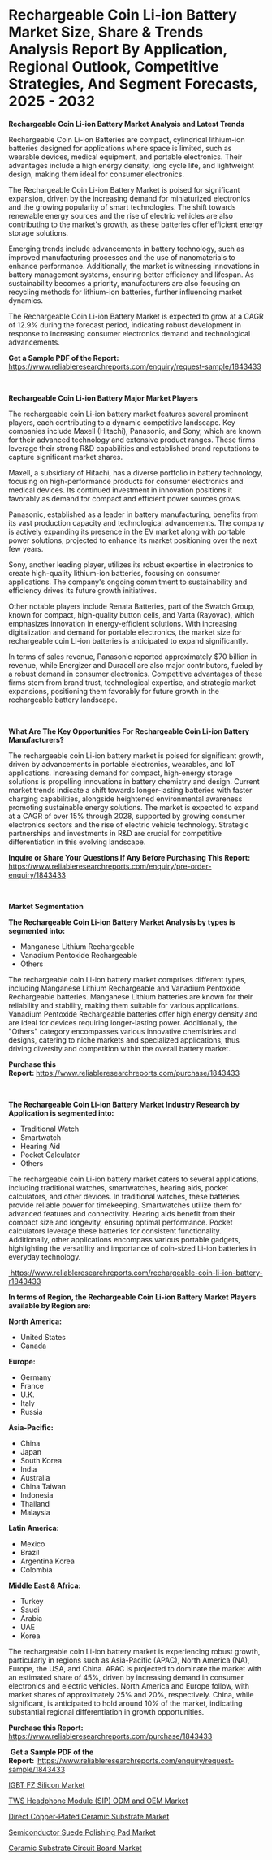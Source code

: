 <p><h1>Rechargeable Coin Li-ion Battery Market Size, Share & Trends Analysis Report By Application, Regional Outlook, Competitive Strategies, And Segment Forecasts, 2025 - 2032</h1></p><p><strong>Rechargeable Coin Li-ion Battery Market Analysis and Latest Trends</strong></p>
<p><p>Rechargeable Coin Li-ion Batteries are compact, cylindrical lithium-ion batteries designed for applications where space is limited, such as wearable devices, medical equipment, and portable electronics. Their advantages include a high energy density, long cycle life, and lightweight design, making them ideal for consumer electronics.</p><p>The Rechargeable Coin Li-ion Battery Market is poised for significant expansion, driven by the increasing demand for miniaturized electronics and the growing popularity of smart technologies. The shift towards renewable energy sources and the rise of electric vehicles are also contributing to the market's growth, as these batteries offer efficient energy storage solutions.</p><p>Emerging trends include advancements in battery technology, such as improved manufacturing processes and the use of nanomaterials to enhance performance. Additionally, the market is witnessing innovations in battery management systems, ensuring better efficiency and lifespan. As sustainability becomes a priority, manufacturers are also focusing on recycling methods for lithium-ion batteries, further influencing market dynamics.</p><p>The Rechargeable Coin Li-ion Battery Market is expected to grow at a CAGR of 12.9% during the forecast period, indicating robust development in response to increasing consumer electronics demand and technological advancements.</p></p>
<p><strong>Get a Sample PDF of the Report:&nbsp;</strong> <a href="https://www.reliableresearchreports.com/enquiry/request-sample/1843433?utm_campaign=37&utm_medium=2&utm_source=Github&utm_content=ia&utm_term=06042025&utm_id=rechargeable-coin-li-ion-battery">https://www.reliableresearchreports.com/enquiry/request-sample/1843433</a></p>
<p>&nbsp;</p>
<p><strong>Rechargeable Coin Li-ion Battery Major Market Players</strong></p>
<p><p>The rechargeable coin Li-ion battery market features several prominent players, each contributing to a dynamic competitive landscape. Key companies include Maxell (Hitachi), Panasonic, and Sony, which are known for their advanced technology and extensive product ranges. These firms leverage their strong R&D capabilities and established brand reputations to capture significant market shares.</p><p>Maxell, a subsidiary of Hitachi, has a diverse portfolio in battery technology, focusing on high-performance products for consumer electronics and medical devices. Its continued investment in innovation positions it favorably as demand for compact and efficient power sources grows.</p><p>Panasonic, established as a leader in battery manufacturing, benefits from its vast production capacity and technological advancements. The company is actively expanding its presence in the EV market along with portable power solutions, projected to enhance its market positioning over the next few years.</p><p>Sony, another leading player, utilizes its robust expertise in electronics to create high-quality lithium-ion batteries, focusing on consumer applications. The company's ongoing commitment to sustainability and efficiency drives its future growth initiatives.</p><p>Other notable players include Renata Batteries, part of the Swatch Group, known for compact, high-quality button cells, and Varta (Rayovac), which emphasizes innovation in energy-efficient solutions. With increasing digitalization and demand for portable electronics, the market size for rechargeable coin Li-ion batteries is anticipated to expand significantly.</p><p>In terms of sales revenue, Panasonic reported approximately $70 billion in revenue, while Energizer and Duracell are also major contributors, fueled by a robust demand in consumer electronics. Competitive advantages of these firms stem from brand trust, technological expertise, and strategic market expansions, positioning them favorably for future growth in the rechargeable battery landscape.</p></p>
<p>&nbsp;</p>
<p><strong>What Are The Key Opportunities For Rechargeable Coin Li-ion Battery Manufacturers?</strong></p>
<p><p>The rechargeable coin Li-ion battery market is poised for significant growth, driven by advancements in portable electronics, wearables, and IoT applications. Increasing demand for compact, high-energy storage solutions is propelling innovations in battery chemistry and design. Current market trends indicate a shift towards longer-lasting batteries with faster charging capabilities, alongside heightened environmental awareness promoting sustainable energy solutions. The market is expected to expand at a CAGR of over 15% through 2028, supported by growing consumer electronics sectors and the rise of electric vehicle technology. Strategic partnerships and investments in R&D are crucial for competitive differentiation in this evolving landscape.</p></p>
<p><strong>Inquire or Share Your Questions If Any Before Purchasing This Report:</strong> <a href="https://www.reliableresearchreports.com/enquiry/pre-order-enquiry/1843433?utm_campaign=37&utm_medium=2&utm_source=Github&utm_content=ia&utm_term=06042025&utm_id=rechargeable-coin-li-ion-battery">https://www.reliableresearchreports.com/enquiry/pre-order-enquiry/1843433</a></p>
<p>&nbsp;</p>
<p><strong>Market Segmentation</strong></p>
<p><strong>The Rechargeable Coin Li-ion Battery Market Analysis by types is segmented into:</strong></p>
<p><ul><li>Manganese Lithium Rechargeable</li><li>Vanadium Pentoxide Rechargeable</li><li>Others</li></ul></p>
<p><p>The rechargeable coin Li-ion battery market comprises different types, including Manganese Lithium Rechargeable and Vanadium Pentoxide Rechargeable batteries. Manganese Lithium batteries are known for their reliability and stability, making them suitable for various applications. Vanadium Pentoxide Rechargeable batteries offer high energy density and are ideal for devices requiring longer-lasting power. Additionally, the "Others" category encompasses various innovative chemistries and designs, catering to niche markets and specialized applications, thus driving diversity and competition within the overall battery market.</p></p>
<p><strong>Purchase this Report:&nbsp;</strong><a href="https://www.reliableresearchreports.com/purchase/1843433?utm_campaign=37&utm_medium=2&utm_source=Github&utm_content=ia&utm_term=06042025&utm_id=rechargeable-coin-li-ion-battery">https://www.reliableresearchreports.com/purchase/1843433</a></p>
<p>&nbsp;</p>
<p><strong>The Rechargeable Coin Li-ion Battery Market Industry Research by Application is segmented into:</strong></p>
<p><ul><li>Traditional Watch</li><li>Smartwatch</li><li>Hearing Aid</li><li>Pocket Calculator</li><li>Others</li></ul></p>
<p><p>The rechargeable coin Li-ion battery market caters to several applications, including traditional watches, smartwatches, hearing aids, pocket calculators, and other devices. In traditional watches, these batteries provide reliable power for timekeeping. Smartwatches utilize them for advanced features and connectivity. Hearing aids benefit from their compact size and longevity, ensuring optimal performance. Pocket calculators leverage these batteries for consistent functionality. Additionally, other applications encompass various portable gadgets, highlighting the versatility and importance of coin-sized Li-ion batteries in everyday technology.</p></p>
<p><a href="https://www.reliableresearchreports.com/rechargeable-coin-li-ion-battery-r1843433?utm_campaign=37&utm_medium=2&utm_source=Github&utm_content=ia&utm_term=06042025&utm_id=rechargeable-coin-li-ion-battery">&nbsp;https://www.reliableresearchreports.com/rechargeable-coin-li-ion-battery-r1843433</a></p>
<p><strong>In terms of Region, the Rechargeable Coin Li-ion Battery Market Players available by Region are:</strong></p>
<p>
    <p> <strong> North America: </strong>
        <ul>
            <li>United States</li>
            <li>Canada</li>
        </ul>
        </p> 
    <p> <strong> Europe: </strong>
        <ul>
            <li>Germany</li>
            <li>France</li>
            <li>U.K.</li>
            <li>Italy</li>
            <li>Russia</li>
        </ul>
        </p> 
    <p> <strong> Asia-Pacific: </strong>
        <ul>
            <li>China</li>
            <li>Japan</li>
            <li>South Korea</li>
            <li>India</li>
            <li>Australia</li>
            <li>China Taiwan</li>
            <li>Indonesia</li>
            <li>Thailand</li>
            <li>Malaysia</li>
        </ul>
        </p> 
    <p> <strong> Latin America: </strong>
        <ul>
            <li>Mexico</li>
            <li>Brazil</li>
            <li>Argentina Korea</li>
            <li>Colombia</li>
        </ul>
        </p> 
    <p> <strong> Middle East & Africa: </strong>
        <ul>
            <li>Turkey</li>
            <li>Saudi</li>
            <li>Arabia</li>
            <li>UAE</li>
            <li>Korea</li>
        </ul>
    </p>
    </p>
<p><p>The rechargeable coin Li-ion battery market is experiencing robust growth, particularly in regions such as Asia-Pacific (APAC), North America (NA), Europe, the USA, and China. APAC is projected to dominate the market with an estimated share of 45%, driven by increasing demand in consumer electronics and electric vehicles. North America and Europe follow, with market shares of approximately 25% and 20%, respectively. China, while significant, is anticipated to hold around 10% of the market, indicating substantial regional differentiation in growth opportunities.</p></p>
<p><strong>Purchase this Report: </strong><a href="https://www.reliableresearchreports.com/purchase/1843433?utm_campaign=37&utm_medium=2&utm_source=Github&utm_content=ia&utm_term=06042025&utm_id=rechargeable-coin-li-ion-battery">https://www.reliableresearchreports.com/purchase/1843433</a></p>
<p>&nbsp;<strong>Get a Sample PDF of the Report:&nbsp;&nbsp;</strong><a href="https://www.reliableresearchreports.com/enquiry/request-sample/1843433?utm_campaign=37&utm_medium=2&utm_source=Github&utm_content=ia&utm_term=06042025&utm_id=rechargeable-coin-li-ion-battery">https://www.reliableresearchreports.com/enquiry/request-sample/1843433</a></p>
<p><strong></strong></p>
<p><p><a href="https://github.com/sekohlorik/Market-Research-Report-List-1/blob/main/igbt-fz-silicon-market.md?utm_campaign=37&utm_medium=2&utm_source=Github&utm_content=ia&utm_term=06042025&utm_id=rechargeable-coin-li-ion-battery">IGBT FZ Silicon Market</a></p><p><a href="https://github.com/brabolyrah3h/Market-Research-Report-List-1/blob/main/tws-headphone-module-sip-odm-and-oem-market.md?utm_campaign=37&utm_medium=2&utm_source=Github&utm_content=ia&utm_term=06042025&utm_id=rechargeable-coin-li-ion-battery">TWS Headphone Module (SIP) ODM and OEM Market</a></p><p><a href="https://github.com/kimomeifbnu26/Market-Research-Report-List-1/blob/main/direct-copper-plated-ceramic-substrate-market.md?utm_campaign=37&utm_medium=2&utm_source=Github&utm_content=ia&utm_term=06042025&utm_id=rechargeable-coin-li-ion-battery">Direct Copper-Plated Ceramic Substrate Market</a></p><p><a href="https://github.com/avirsuckra/Market-Research-Report-List-1/blob/main/semiconductor-suede-polishing-pad-market.md?utm_campaign=37&utm_medium=2&utm_source=Github&utm_content=ia&utm_term=06042025&utm_id=rechargeable-coin-li-ion-battery">Semiconductor Suede Polishing Pad Market</a></p><p><a href="https://github.com/nicoytabiz7/Market-Research-Report-List-1/blob/main/ceramic-substrate-circuit-board-market.md?utm_campaign=37&utm_medium=2&utm_source=Github&utm_content=ia&utm_term=06042025&utm_id=rechargeable-coin-li-ion-battery">Ceramic Substrate Circuit Board Market</a></p></p>